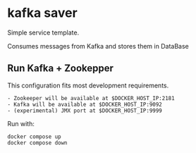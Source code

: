 # kafka saver

Simple service template.

Consumes messages from Kafka and stores them in DataBase
## Run Kafka + Zookepper

This configuration fits most development requirements.

    - Zookeeper will be available at $DOCKER_HOST_IP:2181
    - Kafka will be available at $DOCKER_HOST_IP:9092
    - (experimental) JMX port at $DOCKER_HOST_IP:9999


Run with:
```
docker compose up
docker compose down
```

